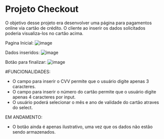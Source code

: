<h1> Projeto Checkout </h1>

O objetivo desse projeto era desenvolver uma página para pagamentos online via cartão de crédito. O cliente ao inserir os dados solicitados poderia visualiza-los no cartão acima.

Pagina Inicial:
![image](https://user-images.githubusercontent.com/102433664/176517962-9bed6541-f392-4ac4-b137-5477358bd2d3.png)

Dados inseridos:
![image](https://user-images.githubusercontent.com/102433664/176518087-41ca8463-6d30-4bc5-b776-dee178df8ac9.png)

Botão para finalizar:
![image](https://user-images.githubusercontent.com/102433664/176518199-18df686e-9cd0-4d6e-b68c-6a651b33d304.png)

#FUNCIONALIDADES:

- O campo para inserir o CVV permite que o usuário digite apenas 3 caracteres.
- O campo para inserir o número do cartão permite que o usuário digite apenas 4 caracteres por input.
- O usuário poderá selecionar o mês e ano de validade do cartão atraves do select.

EM ANDAMENTO:

- O botão ainda é apenas ilustrativo, uma vez que os dados não estão sendo armazenados.
